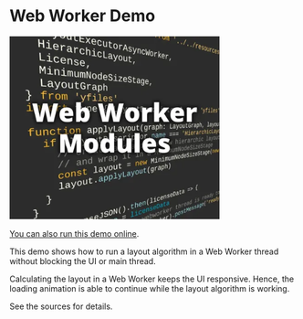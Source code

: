 <!--
 //////////////////////////////////////////////////////////////////////////////
 // @license
 // This file is part of yFiles for HTML.
 // Use is subject to license terms.
 //
 // Copyright (c) by yWorks GmbH, Vor dem Kreuzberg 28,
 // 72070 Tuebingen, Germany. All rights reserved.
 //
 //////////////////////////////////////////////////////////////////////////////
-->
# Web Worker Demo

<img src="../../../doc/demo-thumbnails/web-worker.webp" alt="demo-thumbnail" height="320"/>

[You can also run this demo online](https://www.yworks.com/demos/loading/webworker/).

This demo shows how to run a layout algorithm in a Web Worker thread without blocking the UI or main thread.

Calculating the layout in a Web Worker keeps the UI responsive. Hence, the loading animation is able to continue while the layout algorithm is working.

See the sources for details.

